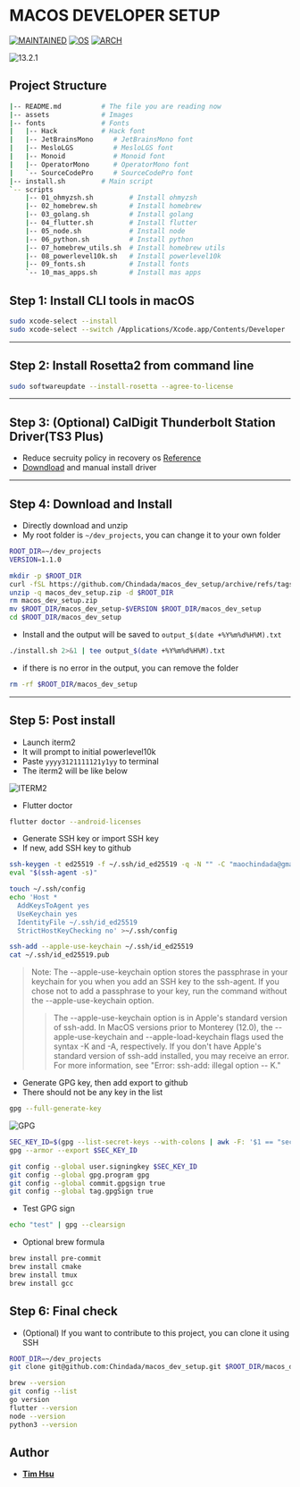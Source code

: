 # MACOS DEVELOPER SETUP

[![MAINTAINED](https://img.shields.io/badge/Maintained-yes-green?style=for-the-badge&logo=appveyor)](https://github.com/Chindada/macos_dev_setup)
[![OS](https://img.shields.io/badge/macOS-13.2.1-orange?style=for-the-badge&logo=macOS&logoColor=violet)](https://www.apple.com/tw/macos)
[![ARCH](https://img.shields.io/badge/Arch-arm64-silver?style=for-the-badge&logo=arm&logoColor=blue)](https://www.apple.com/tw/macos)

![13.2.1](./assets/s004.png)

## Project Structure

```bash
|-- README.md          # The file you are reading now
|-- assets             # Images
|-- fonts              # Fonts
|   |-- Hack           # Hack font
|   |-- JetBrainsMono     # JetBrainsMono font
|   |-- MesloLGS          # MesloLGS font
|   |-- Monoid            # Monoid font
|   |-- OperatorMono      # OperatorMono font
|   `-- SourceCodePro     # SourceCodePro font
|-- install.sh         # Main script
`-- scripts
    |-- 01_ohmyzsh.sh         # Install ohmyzsh
    |-- 02_homebrew.sh        # Install homebrew
    |-- 03_golang.sh          # Install golang
    |-- 04_flutter.sh         # Install flutter
    |-- 05_node.sh            # Install node
    |-- 06_python.sh          # Install python
    |-- 07_homebrew_utils.sh  # Install homebrew utils
    |-- 08_powerlevel10k.sh   # Install powerlevel10k
    |-- 09_fonts.sh           # Install fonts
    `-- 10_mas_apps.sh        # Install mas apps
```

## **Step 1: Install CLI tools in macOS**

```bash
sudo xcode-select --install
sudo xcode-select --switch /Applications/Xcode.app/Contents/Developer
```

---

## **Step 2: Install Rosetta2 from command line**

```bash
sudo softwareupdate --install-rosetta --agree-to-license
```

---

## **Step 3: (Optional) CalDigit Thunderbolt Station Driver(TS3 Plus)**

- Reduce secruity policy in recovery os [Reference](https://support.apple.com/guide/deployment/startup-security-dep5810e849c/web)
- [Downdload](https://downloads.caldigit.com/CalDigit-Thunderbolt-Station-Mac-Drivers.zip) and manual install driver

---

## **Step 4: Download and Install**

- Directly download and unzip
- My root folder is `~/dev_projects`, you can change it to your own folder

```bash
ROOT_DIR=~/dev_projects
VERSION=1.1.0

mkdir -p $ROOT_DIR
curl -fSL https://github.com/Chindada/macos_dev_setup/archive/refs/tags/v$VERSION.zip -o macos_dev_setup.zip
unzip -q macos_dev_setup.zip -d $ROOT_DIR
rm macos_dev_setup.zip
mv $ROOT_DIR/macos_dev_setup-$VERSION $ROOT_DIR/macos_dev_setup
cd $ROOT_DIR/macos_dev_setup
```

- Install and the output will be saved to `output_$(date +%Y%m%d%H%M).txt`

```bash
./install.sh 2>&1 | tee output_$(date +%Y%m%d%H%M).txt
```

- if there is no error in the output, you can remove the folder

```bash
rm -rf $ROOT_DIR/macos_dev_setup
```

---

## **Step 5: Post install**

- Launch iterm2
- It will prompt to initial powerlevel10k
- Paste `yyyy3121111121y1yy` to terminal
- The iterm2 will be like below

![ITERM2](./assets/s005.png)

- Flutter doctor

```bash
flutter doctor --android-licenses
```

- Generate SSH key or import SSH key
- If new, add SSH key to github

```bash
ssh-keygen -t ed25519 -f ~/.ssh/id_ed25519 -q -N "" -C "maochindada@gmail.com"
eval "$(ssh-agent -s)"

touch ~/.ssh/config
echo 'Host *
  AddKeysToAgent yes
  UseKeychain yes
  IdentityFile ~/.ssh/id_ed25519
  StrictHostKeyChecking no' >~/.ssh/config

ssh-add --apple-use-keychain ~/.ssh/id_ed25519
cat ~/.ssh/id_ed25519.pub
```

> Note: The --apple-use-keychain option stores the passphrase in your keychain for you when you add an SSH key to the ssh-agent. If you chose not to add a passphrase to your key, run the command without the --apple-use-keychain option.
>> The --apple-use-keychain option is in Apple's standard version of ssh-add. In MacOS versions prior to Monterey (12.0), the --apple-use-keychain and --apple-load-keychain flags used the syntax -K and -A, respectively.
>> If you don't have Apple's standard version of ssh-add installed, you may receive an error. For more information, see "Error: ssh-add: illegal option -- K."

- Generate GPG key, then add export to github
- There should not be any key in the list

```bash
gpg --full-generate-key
```

![GPG](./assets/s006.png)

```bash
SEC_KEY_ID=$(gpg --list-secret-keys --with-colons | awk -F: '$1 == "sec" {print $5}')
gpg --armor --export $SEC_KEY_ID

git config --global user.signingkey $SEC_KEY_ID
git config --global gpg.program gpg
git config --global commit.gpgsign true
git config --global tag.gpgSign true
```

- Test GPG sign

```bash
echo "test" | gpg --clearsign
```

- Optional brew formula

```bash
brew install pre-commit
brew install cmake
brew install tmux
brew install gcc
```

## **Step 6: Final check**

- (Optional) If you want to contribute to this project, you can clone it using SSH

```bash
ROOT_DIR=~/dev_projects
git clone git@github.com:Chindada/macos_dev_setup.git $ROOT_DIR/macos_dev_setup
```

```bash
brew --version
git config --list
go version
flutter --version
node --version
python3 --version
```

## Author

- [**Tim Hsu**](https://github.com/Chindada)
